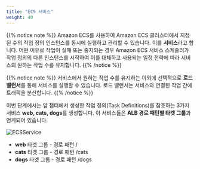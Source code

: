 ```yaml
---
title: "ECS 서비스"
weight: 40
---
```


{{% notice note %}}
Amazon ECS를 사용하여 Amazon ECS 클러스터에서 지정된 수의 작업 정의 인스턴스를 동시에 실행하고 관리할 수 있습니다. 이를 **서비스**라고 합니다. 어떤 이유로 작업이 실패 또는 중지되는 경우 Amazon ECS 서비스 스케줄러가 작업 정의의 다른 인스턴스를 시작하여 이를 대체하고 사용되는 일정 전략에 따라 서비스의 원하는 작업 수를 유지합니다.
{{% /notice %}}

{{% notice note %}}
서비스에서 원하는 작업 수를 유지하는 이외에 선택적으로 **로드 밸런서**를 통해 서비스를 실행할 수 있습니다. 로드 밸런서는 서비스와 연결된 작업 간에 트래픽을 분산합니다.
{{% /notice %}}

이번 단계에서는 앞 챕터에서 생성한 작업 정의(Task Definitions)를 참조하는 3가지 서비스 **web, cats, dogs**를 생성합니다. 이 서비스들은 **ALB 경로 패턴별 타겟 그룹**과 연계되어 있습니다. 

![ECSService](/images/ecs/service/ecs_service.svg)

- **web** 타겟 그룹 - 경로 패턴 /
- **cats** 타겟 그룹 - 경로 패턴 /cats
- **dogs** 타겟 그룹 - 경로 패턴 /dogs